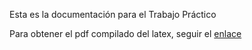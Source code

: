 Esta es la documentación para el Trabajo Práctico

Para obtener el pdf compilado del latex, seguir el [enlace](https://latexonline.cc/compile?git=https%3A%2F%2Fgithub.com%2FHeraclitoDeEfeso%2FLaboratorioMicro2020&target=TP2%2Fdoc%2Finforme.tex&command=pdflatex)
